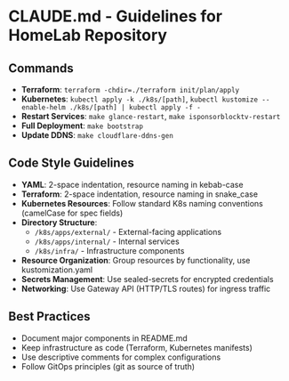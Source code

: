 # CLAUDE.md - Guidelines for HomeLab Repository

## Commands
- **Terraform**: `terraform -chdir=./terraform init/plan/apply`
- **Kubernetes**: `kubectl apply -k ./k8s/[path]`, `kubectl kustomize --enable-helm ./k8s/[path] | kubectl apply -f -`
- **Restart Services**: `make glance-restart`, `make isponsorblocktv-restart`
- **Full Deployment**: `make bootstrap`
- **Update DDNS**: `make cloudflare-ddns-gen`

## Code Style Guidelines
- **YAML**: 2-space indentation, resource naming in kebab-case
- **Terraform**: 2-space indentation, resource naming in snake_case
- **Kubernetes Resources**: Follow standard K8s naming conventions (camelCase for spec fields)
- **Directory Structure**:
  - `/k8s/apps/external/` - External-facing applications
  - `/k8s/apps/internal/` - Internal services
  - `/k8s/infra/` - Infrastructure components
- **Resource Organization**: Group resources by functionality, use kustomization.yaml
- **Secrets Management**: Use sealed-secrets for encrypted credentials
- **Networking**: Use Gateway API (HTTP/TLS routes) for ingress traffic

## Best Practices
- Document major components in README.md
- Keep infrastructure as code (Terraform, Kubernetes manifests)
- Use descriptive comments for complex configurations
- Follow GitOps principles (git as source of truth)